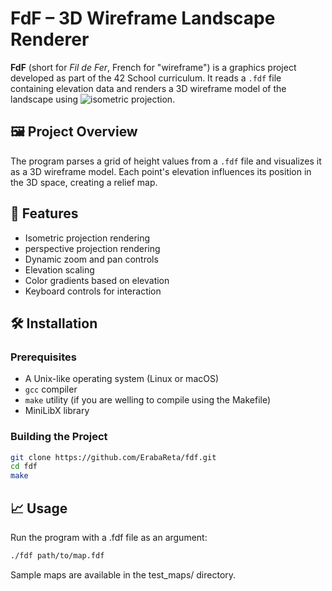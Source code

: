 # FdF – 3D Wireframe Landscape Renderer

**FdF** (short for *Fil de Fer*, French for "wireframe") is a graphics project developed as part of the 42 School curriculum. It reads a `.fdf` file containing elevation data and renders a 3D wireframe model of the landscape using ![isometric projection](https://en.wikipedia.org/wiki/Isometric_projection).

## 🖼️ Project Overview

The program parses a grid of height values from a `.fdf` file and visualizes it as a 3D wireframe model. Each point's elevation influences its position in the 3D space, creating a relief map.

## 🚀 Features

- Isometric projection rendering  
- perspective projection rendering  
- Dynamic zoom and pan controls  
- Elevation scaling  
- Color gradients based on elevation  
- Keyboard controls for interaction  

## 🛠️ Installation

### Prerequisites

- A Unix-like operating system (Linux or macOS)
- `gcc` compiler
- `make` utility (if you are welling to compile using the Makefile)
- MiniLibX library

### Building the Project

```bash
git clone https://github.com/ErabaReta/fdf.git
cd fdf
make
```
## 📈 Usage

Run the program with a .fdf file as an argument:
```bash
./fdf path/to/map.fdf
```
Sample maps are available in the test_maps/ directory.

